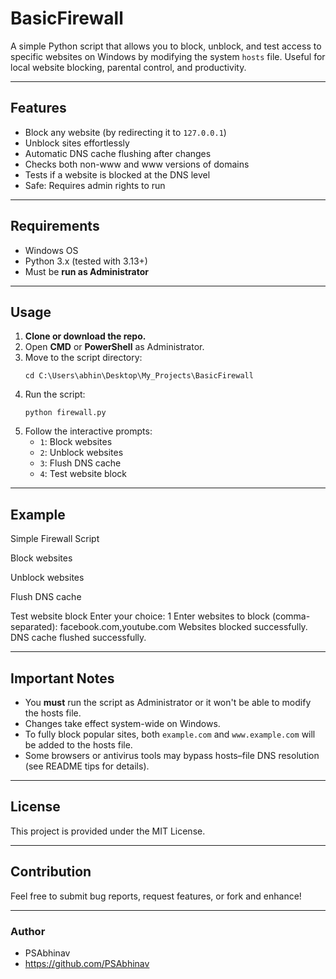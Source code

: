 # BasicFirewall

A simple Python script that allows you to block, unblock, and test access to specific websites on Windows by modifying the system `hosts` file. Useful for local website blocking, parental control, and productivity.

---

## Features

- Block any website (by redirecting it to `127.0.0.1`)
- Unblock sites effortlessly
- Automatic DNS cache flushing after changes
- Checks both non-www and www versions of domains
- Tests if a website is blocked at the DNS level
- Safe: Requires admin rights to run

---

## Requirements

- Windows OS
- Python 3.x (tested with 3.13+)
- Must be **run as Administrator**

---

## Usage

1. **Clone or download the repo.**
2. Open **CMD** or **PowerShell** as Administrator.
3. Move to the script directory:
    ```
    cd C:\Users\abhin\Desktop\My_Projects\BasicFirewall
    ```
4. Run the script:
    ```
    python firewall.py
    ```
5. Follow the interactive prompts:
    - `1`: Block websites
    - `2`: Unblock websites
    - `3`: Flush DNS cache
    - `4`: Test website block

---

## Example

Simple Firewall Script

Block websites

Unblock websites

Flush DNS cache

Test website block
Enter your choice: 1
Enter websites to block (comma-separated): facebook.com,youtube.com
Websites blocked successfully.
DNS cache flushed successfully.


---

## Important Notes

- You **must** run the script as Administrator or it won't be able to modify the hosts file.
- Changes take effect system-wide on Windows.
- To fully block popular sites, both `example.com` and `www.example.com` will be added to the hosts file.
- Some browsers or antivirus tools may bypass hosts–file DNS resolution (see README tips for details).

---

## License

This project is provided under the MIT License.

---

## Contribution

Feel free to submit bug reports, request features, or fork and enhance!

---

### Author

- PSAbhinav
- https://github.com/PSAbhinav

